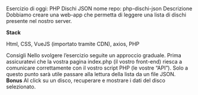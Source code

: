 Esercizio di oggi: PHP Dischi JSON
nome repo: php-dischi-json
Descrizione
Dobbiamo creare una web-app che permetta di leggere una lista di dischi presente nel nostro server.

**Stack**

Html, CSS, VueJS (importato tramite CDN), axios, PHP

Consigli
Nello svolgere l’esercizio seguite un approccio graduale.
Prima assicuratevi che la vostra pagina index.php (il vostro front-end) riesca a comunicare correttamente con il vostro script PHP (le vostre “API”).
Solo a questo punto sarà utile passare alla lettura della lista da un file JSON.
**Bonus**
Al click su un disco, recuperare e mostrare i dati del disco selezionato.
